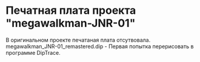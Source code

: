 # Печатная плата проекта "megawalkman-JNR-01"

В оригинальном проекте печатаная плата отсутвовала.
megawalkman_JNR-01_remastered.dip - Первая попытка перерисовать в программе DipTrace.